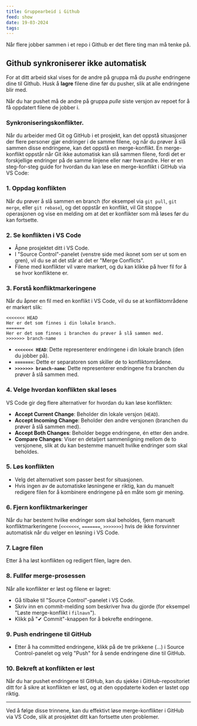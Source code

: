 ```yaml
---
title: Gruppearbeid i Github
feed: show
date: 19-03-2024
tags:
---
```


Når flere jobber sammen i et repo i Github er det flere ting man må tenke på.

## Github synkroniserer ikke automatisk
For at ditt arbeid skal vises for de andre på gruppa må du *pushe* endringene dine til Github. Husk å **lagre** filene dine før du pusher, slik at alle endringene blir med.

Når du har pushet må de andre på gruppa *pulle* siste versjon av repoet for å få oppdatert filene de jobber i.

### Synkroniseringskonflikter.

Når du arbeider med Git og GitHub i et prosjekt, kan det oppstå situasjoner der flere personer gjør endringer i de samme filene, og når du prøver å slå sammen disse endringene, kan det oppstå en merge-konflikt. En merge-konflikt oppstår når Git ikke automatisk kan slå sammen filene, fordi det er forskjellige endringer på de samme linjene eller nær hverandre. Her er en steg-for-steg guide for hvordan du kan løse en merge-konflikt i GitHub via VS Code:

### 1. Oppdag konflikten
Når du prøver å slå sammen en branch (for eksempel via `git pull`, `git merge`, eller `git rebase`), og det oppstår en konflikt, vil Git stoppe operasjonen og vise en melding om at det er konflikter som må løses før du kan fortsette.

### 2. Se konflikten i VS Code
- Åpne prosjektet ditt i VS Code.
- I "Source Control"-panelet (venstre side med ikonet som ser ut som en gren), vil du se at det står at det er "Merge Conflicts".
- Filene med konflikter vil være markert, og du kan klikke på hver fil for å se hvor konfliktene er.

### 3. Forstå konfliktmarkeringene
Når du åpner en fil med en konflikt i VS Code, vil du se at konfliktområdene er markert slik:

```plaintext
<<<<<<< HEAD
Her er det som finnes i din lokale branch.
=======
Her er det som finnes i branchen du prøver å slå sammen med.
>>>>>>> branch-name
```

- **`<<<<<<< HEAD`**: Dette representerer endringene i din lokale branch (den du jobber på).
- **`=======`**: Dette er separatoren som skiller de to konfliktområdene.
- **`>>>>>>> branch-name`**: Dette representerer endringene fra branchen du prøver å slå sammen med.

### 4. Velge hvordan konflikten skal løses
VS Code gir deg flere alternativer for hvordan du kan løse konflikten:

- **Accept Current Change**: Beholder din lokale versjon (`HEAD`).
- **Accept Incoming Change**: Beholder den andre versjonen (branchen du prøver å slå sammen med).
- **Accept Both Changes**: Beholder begge endringene, én etter den andre.
- **Compare Changes**: Viser en detaljert sammenligning mellom de to versjonene, slik at du kan bestemme manuelt hvilke endringer som skal beholdes.

### 5. Løs konflikten
- Velg det alternativet som passer best for situasjonen.
- Hvis ingen av de automatiske løsningene er riktig, kan du manuelt redigere filen for å kombinere endringene på en måte som gir mening.

### 6. Fjern konfliktmarkeringer
Når du har bestemt hvilke endringer som skal beholdes, fjern manuelt konfliktmarkeringene (`<<<<<<<`, `=======`, `>>>>>>>`) hvis de ikke forsvinner automatisk når du velger en løsning i VS Code.

### 7. Lagre filen
Etter å ha løst konflikten og redigert filen, lagre den.

### 8. Fullfør merge-prosessen
Når alle konflikter er løst og filene er lagret:
- Gå tilbake til "Source Control"-panelet i VS Code.
- Skriv inn en commit-melding som beskriver hva du gjorde (for eksempel "Løste merge-konflikt i `filnavn`").
- Klikk på "✔ Commit"-knappen for å bekrefte endringene.

### 9. Push endringene til GitHub
- Etter å ha committed endringene, klikk på de tre prikkene (...) i Source Control-panelet og velg "Push" for å sende endringene dine til GitHub.

### 10. Bekreft at konflikten er løst
Når du har pushet endringene til GitHub, kan du sjekke i GitHub-repositoriet ditt for å sikre at konflikten er løst, og at den oppdaterte koden er lastet opp riktig.

---

Ved å følge disse trinnene, kan du effektivt løse merge-konflikter i GitHub via VS Code, slik at prosjektet ditt kan fortsette uten problemer.